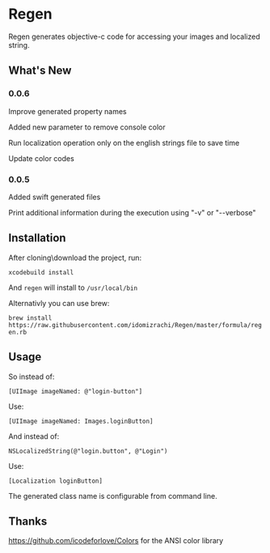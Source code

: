 # Regen
Regen generates objective-c code for accessing your images and localized string.

## What's New
### 0.0.6
Improve generated property names

Added new parameter to remove console color

Run localization operation only on the english strings file to save time

Update color codes

### 0.0.5
Added swift generated files

Print additional information during the execution using "-v" or "--verbose"

## Installation

After cloning\download the project, run:

`xcodebuild install`

And `regen` will install to `/usr/local/bin`

Alternativly you can use brew:

`brew install https://raw.githubusercontent.com/idomizrachi/Regen/master/formula/regen.rb`

## Usage

So instead of:

`[UIImage imageNamed: @"login-button"]`

Use:

`[UIImage imageNamed: Images.loginButton]`

And instead of:

`NSLocalizedString(@"login.button", @"Login")`

Use:

`[Localization loginButton]`


The generated class name is configurable from command line.


## Thanks
https://github.com/icodeforlove/Colors for the ANSI color library
